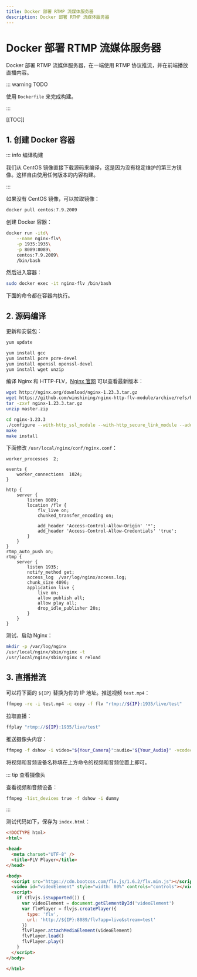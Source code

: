 ```yaml
---
title: Docker 部署 RTMP 流媒体服务器
description: Docker 部署 RTMP 流媒体服务器
---
```


# Docker 部署 RTMP 流媒体服务器

Docker 部署 RTMP 流媒体服务器，在一端使用 RTMP 协议推流，并在前端播放直播内容。

::: warning TODO

使用 `Dockerfile` 来完成构建。

:::

[[TOC]]

## 1. 创建 Docker 容器

::: info 编译构建

我们从 CentOS 镜像直接下载源码来编译，这是因为没有稳定维护的第三方镜像。这样自由使用任何版本的内容构建。

:::

如果没有 CentOS 镜像，可以拉取镜像：

```bash
docker pull centos:7.9.2009
```

创建 Docker 容器：

```bash
docker run -itd\
    --name nginx-flv\
    -p 1935:1935\
    -p 8089:8089\
    centos:7.9.2009\
    /bin/bash
```

然后进入容器：

```bash
sudo docker exec -it nginx-flv /bin/bash
```

下面的命令都在容器内执行。

## 2. 源码编译

更新和安装包：

```bash
yum update

yum install gcc
yum install pcre pcre-devel
yum install openssl openssl-devel
yum install wget unzip
```

编译 Nginx 和 HTTP-FLV，[Nginx 官网](http://nginx.org/) 可以查看最新版本：

```bash
wget http://nginx.org/download/nginx-1.23.3.tar.gz
wget https://github.com/winshining/nginx-http-flv-module/archive/refs/heads/master.zip
tar -zxvf nginx-1.23.3.tar.gz
unzip master.zip

cd nginx-1.23.3
./configure --with-http_ssl_module --with-http_secure_link_module --add-module=../nginx-http-flv-module-master
make
make install
```

下面修改 `/usr/local/nginx/conf/nginx.conf`：

```nginx
worker_processes  2;

events {
    worker_connections  1024;
}

http {
    server {
        listen 8089;
        location /flv {
            flv_live on;
            chunked_transfer_encoding on;

            add_header 'Access-Control-Allow-Origin' '*';
            add_header 'Access-Control-Allow-Credentials' 'true';
        }
    }
}
rtmp_auto_push on;
rtmp {
    server {
        listen 1935;
        notify_method get;
        access_log  /var/log/nginx/access.log;
        chunk_size 4096;
        application live {
            live on;
            allow publish all;
            allow play all;
            drop_idle_publisher 20s;
        }
    }
}
```

测试、启动 Nginx：

```bash
mkdir -p /var/log/nginx
/usr/local/nginx/sbin/nginx -t
/usr/local/nginx/sbin/nginx s reload
```

## 3. 直播推流

可以将下面的 `${IP}` 替换为你的 IP 地址。推送视频 `test.mp4`：

```bash
ffmpeg -re -i test.mp4 -c copy -f flv "rtmp://${IP}:1935/live/test"
```

拉取直播：

```bash
ffplay "rtmp://${IP}:1935/live/test"
```

推送摄像头内容：

```bash
ffmpeg -f dshow -i video="${Your_Camera}":audio="${Your_Audio}" -vcodec libx264 -acodec aac -f flv "rtmp://${IP}:1935/live/test"
```

将视频和音频设备名称填在上方命令的视频和音频位置上即可。

::: tip 查看摄像头

查看视频和音频设备：

```bash
ffmpeg -list_devices true -f dshow -i dummy
```

:::

测试代码如下，保存为 `index.html`：

```html
<!DOCTYPE html>
<html>

<head>
  <meta charset="UTF-8" />
  <title>FLV Player</title>
</head>

<body>
  <script src="https://cdn.bootcss.com/flv.js/1.6.2/flv.min.js"></script>
  <video id="videoElement" style="width: 80%" controls="controls"></video>
  <script>
    if (flvjs.isSupported()) {
      var videoElement = document.getElementById('videoElement')
      var flvPlayer = flvjs.createPlayer({
        type: 'flv',
        url: 'http://${IP}:8089/flv?app=live&stream=test'
      })
      flvPlayer.attachMediaElement(videoElement)
      flvPlayer.load()
      flvPlayer.play()
    }
  </script>
</body>

</html>
```
